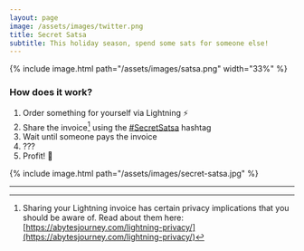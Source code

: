 ```yaml
---
layout: page
image: /assets/images/twitter.png
title: Secret Satsa
subtitle: This holiday season, spend some sats for someone else!
---
```

<!-- The main content area -->

{% include image.html path="/assets/images/satsa.png" width="33%" %}

### How does it work?

1. Order something for yourself via Lightning ⚡
2. Share the invoice[^privacy] using the [#SecretSatsa](https://twitter.com/hashtag/SecretSatsa) hashtag
3. Wait until someone pays the invoice
4. ???
5. Profit! 🎅

{% include image.html path="/assets/images/secret-satsa.jpg" %}


---

[^privacy]: Sharing your Lightning invoice has certain privacy implications that you should be aware of. Read about them here: [https://abytesjourney.com/lightning-privacy/](https://abytesjourney.com/lightning-privacy/)
